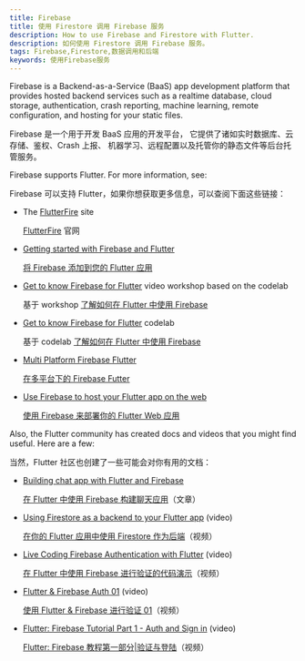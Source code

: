 ```yaml
---
title: Firebase
title: 使用 Firestore 调用 Firebase 服务
description: How to use Firebase and Firestore with Flutter.
description: 如何使用 Firestore 调用 Firebase 服务。
tags: Firebase,Firestore,数据调用和后端
keywords: 使用Firebase服务
---
```


Firebase is a Backend-as-a-Service (BaaS) app development platform
that provides hosted backend services such as a realtime database,
cloud storage, authentication, crash reporting, machine learning,
remote configuration, and hosting for your static files.

Firebase 是一个用于开发 BaaS 应用的开发平台，
它提供了诸如实时数据库、云存储、鉴权、Crash 上报、
机器学习、远程配置以及托管你的静态文件等后台托管服务。

Firebase supports Flutter. For more information, see:

Firebase 可以支持 Flutter，如果你想获取更多信息，可以查阅下面这些链接：

* The [FlutterFire][] site

  [FlutterFire][] 官网

* [Getting started with Firebase and Flutter][started]

  [将 Firebase 添加到您的 Flutter 应用][started]

* [Get to know Firebase for Flutter][workshop] video workshop
  based on the codelab

  基于 workshop [了解如何在 Flutter 中使用 Firebase][workshop]

* [Get to know Firebase for Flutter][codelab1] codelab

  基于 codelab [了解如何在 Flutter 中使用 Firebase][codelab1]

* [Multi Platform Firebase Flutter][codelab2]

  [在多平台下的 Firebase Futter][codelab2]

* [Use Firebase to host your Flutter app on the web][article]

  [使用 Firebase 来部署你的 Flutter Web 应用][article]

Also, the Flutter community has created docs and
videos that you might find useful. Here are a few:

当然，Flutter 社区也创建了一些可能会对你有用的文档：
   
* [Building chat app with Flutter and Firebase][chat app]
   
  [在 Flutter 中使用 Firebase 构建聊天应用][chat app]（文章）

* [Using Firestore as a backend to your Flutter app][video] (video)

  [在你的 Flutter 应用中使用 Firestore 作为后端][video]（视频）

* [Live Coding Firebase Authentication with Flutter][video2] (video)

  [在 Flutter 中使用 Firebase 进行验证的代码演示][video2]（视频）

* [Flutter & Firebase Auth 01][video3] (video)

  [使用 Flutter & Firebase 进行验证 01][video3]（视频）

* [Flutter: Firebase Tutorial Part 1 - Auth and Sign in][video4] (video)

  [Flutter: Firebase 教程第一部分|验证与登陆][video4]（视频）

[article]: {{site.flutter-medium}}/must-try-use-firebase-to-host-your-flutter-app-on-the-web-852ee533a469
[chat app]: {{site.medium}}/flutter-community/building-a-chat-app-with-flutter-and-firebase-from-scratch-9eaa7f41782e
[codelab1]: {{site.codelabs}}/codelabs/firebase-get-to-know-flutter
[codelab2]: {{site.codelabs}}/codelabs/friendlyeats-flutter
[FlutterFire]: {{site.flutterfire}}
[started]: {{site.flutterfire}}/docs/overview
[video]: {{site.youtube-site}}/watch?v=DqJ_KjFzL9I&t=38s
[video2]: {{site.youtube-site}}/watch?v=OlcYP6UXlm8
[video3]: {{site.youtube-site}}/watch?v=u_Lyx8KJWpg
[video4]: {{site.youtube-site}}/watch?v=13-jNF984C0
[workshop]: {{site.youtube-site}}/watch?v=4wunbF29Kkg
